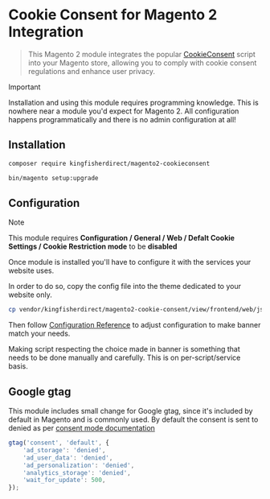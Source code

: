 # Cookie Consent for Magento 2 Integration

> This Magento 2 module integrates the popular [CookieConsent](https://github.com/orestbida/cookieconsent) script into your Magento store, allowing you to comply with cookie consent regulations and enhance user privacy.

> [!IMPORTANT]  
> Installation and using this module requires programming knowledge. This is nowhere near a module you'd expect for Magento 2. All configuration happens programmatically and there is no admin configuration at all!

## Installation

```sh
composer require kingfisherdirect/magento2-cookieconsent
```

```sh
bin/magento setup:upgrade
```

## Configuration

> [!NOTE]  
> This module requires **Configuration / General / Web / Defalt Cookie Settings / Cookie Restriction mode** to be **disabled**

Once module is installed you'll have to configure it with the services your website uses.

In order to do so, copy the config file into the theme dedicated to your website only.

```sh
cp vendor/kingfisherdirect/magento2-cookie-consent/view/frontend/web/js/cookieconsent.config.js app/design/YourCompany/YourTheme/KingfisherDirect_CookieConsent/web/js/
```

Then follow [Configuration Reference](https://cookieconsent.orestbida.com/reference/configuration-reference.html) to adjust configuration to make banner match your needs.

Making script respecting the choice made in banner is something that needs to be done manually and carefully. This is on per-script/service basis.

## Google gtag

This module includes small change for Google gtag, since it's included by default in Magento and is commonly used. By default the consent is sent to denied as per [consent mode documentation](https://developers.google.com/tag-platform/security/guides/consent?consentmode=advanced)

```js
gtag('consent', 'default', {
    'ad_storage': 'denied',
    'ad_user_data': 'denied',
    'ad_personalization': 'denied',
    'analytics_storage': 'denied',
    'wait_for_update': 500,
});
```
